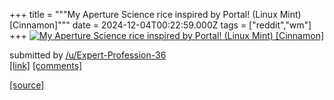 +++
title = """My Aperture Science rice inspired by Portal! (Linux Mint) [Cinnamon]"""
date = 2024-12-04T00:22:59.000Z
tags = ["reddit","wm"]
+++
[![My Aperture Science rice inspired by Portal! (Linux Mint) [Cinnamon]](https://preview.redd.it/jroz27wj6q4e1.png?width=640&crop=smart&auto=webp&s=8ba239841716fe6bb09c65534fdfc2753d0b0c42 "My Aperture Science rice inspired by Portal! (Linux Mint) [Cinnamon]")](https://www.reddit.com/r/unixporn/comments/1h62sew/my_aperture_science_rice_inspired_by_portal_linux/)

submitted by [/u/Expert-Profession-36](https://www.reddit.com/user/Expert-Profession-36)  
[\[link\]](https://i.redd.it/jroz27wj6q4e1.png) [\[comments\]](https://www.reddit.com/r/unixporn/comments/1h62sew/my_aperture_science_rice_inspired_by_portal_linux/)

[[source]](https://www.reddit.com/r/unixporn/comments/1h62sew/my_aperture_science_rice_inspired_by_portal_linux/)
